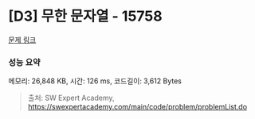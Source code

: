 # [D3] 무한 문자열 - 15758 

[문제 링크](https://swexpertacademy.com/main/code/problem/problemDetail.do?contestProbId=AYP5JmsqcngDFATW) 

### 성능 요약

메모리: 26,848 KB, 시간: 126 ms, 코드길이: 3,612 Bytes



> 출처: SW Expert Academy, https://swexpertacademy.com/main/code/problem/problemList.do